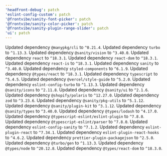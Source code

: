 ```yaml
---
'headfront-debug': patch
'eslint-config-custom': patch
'@frontvibe/sanity-font-picker': patch
'@frontvibe/sanity-color-picker': patch
'@frontvibe/sanity-plugin-range-slider': patch
'ui': patch
---
```


Updated dependency `@manypkg/cli` to `^0.21.4`.
Updated dependency `turbo` to `^1.13.3`.
Updated dependency `@sanity/vision` to `^3.40.0`.
Updated dependency `react` to `^18.3.1`.
Updated dependency `react-dom` to `^18.3.1`.
Updated dependency `react-is` to `^18.3.1`.
Updated dependency `sanity` to `^3.40.0`.
Updated dependency `styled-components` to `^6.1.9`.
Updated dependency `@types/react` to `^18.3.1`.
Updated dependency `typescript` to `^5.4.5`.
Updated dependency `@vercel/style-guide` to `^5.2.0`.
Updated dependency `eslint-config-turbo` to `^1.13.3`.
Updated dependency `@sanity/icons` to `^2.11.8`.
Updated dependency `@sanity/ui` to `^2.1.6`.
Updated dependency `@shopify/polaris` to `^12.27.0`.
Updated dependency `zod` to `^3.23.6`.
Updated dependency `@sanity/pkg-utils` to `^5.1.12`.
Updated dependency `@sanity/plugin-kit` to `^3.1.12`.
Updated dependency `@sanity/types` to `^3.40.0`.
Updated dependency `@types/lodash` to `^4.17.0`.
Updated dependency `@typescript-eslint/eslint-plugin` to `^7.8.0`.
Updated dependency `@typescript-eslint/parser` to `^7.8.0`.
Updated dependency `eslint-config-sanity` to `^7.1.2`.
Updated dependency `eslint-plugin-react` to `^7.34.1`.
Updated dependency `eslint-plugin-react-hooks` to `^4.6.2`.
Updated dependency `prettier-plugin-packagejson` to `^2.5.0`.
Updated dependency `@turbo/gen` to `^1.13.3`.
Updated dependency `@types/node` to `^20.12.8`.
Updated dependency `@types/react-dom` to `^18.3.0`.
